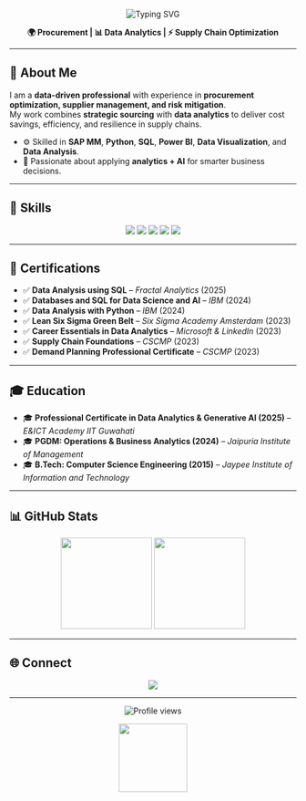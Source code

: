 <!-- Animated Header -->
<p align="center">
  <img src="https://readme-typing-svg.demolab.com?font=Fira+Code&pause=1000&color=3F87A6&center=true&vCenter=true&width=600&fontSize=32&lines=Hi+I'm+Rishabh+Kant+Misra;Procurement+%7C+Data+Analytics+%7C+AI+Enthusiast" alt="Typing SVG" />
</p>

<p align="center">
  <b>🌍 Procurement | 📊 Data Analytics | ⚡ Supply Chain Optimization</b>
</p>

---

## 👋 About Me

I am a **data-driven professional** with experience in **procurement optimization, supplier management, and risk mitigation**.  
My work combines **strategic sourcing** with **data analytics** to deliver cost savings, efficiency, and resilience in supply chains.
 
- ⚙️ Skilled in **SAP MM**, **Python**, **SQL**, **Power BI**, **Data Visualization**, and **Data Analysis**.  
- 🎯 Passionate about applying **analytics + AI** for smarter business decisions.  

---

## 🚀 Skills

<p align="center">
  <img src="https://img.shields.io/badge/Procurement_Optimization-blue?style=for-the-badge&logo=SAP" />
  <img src="https://img.shields.io/badge/Supplier_Management-green?style=for-the-badge&logo=Handshake" />
  <img src="https://img.shields.io/badge/Data_Analysis-Python-yellow?style=for-the-badge&logo=python" />
  <img src="https://img.shields.io/badge/SQL-Data_Queries-lightgrey?style=for-the-badge&logo=postgresql" />
  <img src="https://img.shields.io/badge/Power_BI-Visualization-orange?style=for-the-badge&logo=Power%20BI" />
</p>

---

## 📜 Certifications

- ✅ **Data Analysis using SQL** – *Fractal Analytics* (2025)  
- ✅ **Databases and SQL for Data Science and AI** – *IBM* (2024)  
- ✅ **Data Analysis with Python** – *IBM* (2024)  
- ✅ **Lean Six Sigma Green Belt** – *Six Sigma Academy Amsterdam* (2023)  
- ✅ **Career Essentials in Data Analytics** – *Microsoft & LinkedIn* (2023)  
- ✅ **Supply Chain Foundations** – *CSCMP* (2023)  
- ✅ **Demand Planning Professional Certificate** – *CSCMP* (2023)  

---

## 🎓 Education

- 🎓 **Professional Certificate in Data Analytics & Generative AI (2025)** – *E&ICT Academy IIT Guwahati*  
- 🎓 **PGDM: Operations & Business Analytics (2024)** – *Jaipuria Institute of Management*  
- 🎓 **B.Tech: Computer Science Engineering (2015)** – *Jaypee Institute of Information and Technology*  

---

## 📊 GitHub Stats

<p align="center">
  <img src="https://github-readme-stats.vercel.app/api?username=rishabhkant21&show_icons=true&theme=radical&hide_border=true" height="160" />
  <img src="https://github-readme-stats.vercel.app/api/top-langs/?username=rishabhkant21&layout=compact&theme=radical&hide_border=true" height="160" />
</p>

---

## 🌐 Connect

<p align="center">
  <a href="https://www.linkedin.com/in/rishabh-kant-misra-5287b647/">
    <img src="https://img.shields.io/badge/LinkedIn-Rishabh%20Kant%20Misra-blue?style=for-the-badge&logo=linkedin" />
  </a>
</p>

---

<!-- Visitor Counter -->
<p align="center">
  <img src="https://visitor-badge.laobi.icu/badge?page_id=rishabhkant21.rishabhkant21" alt="Profile views" />
</p>

<!-- Footer GIF -->
<p align="center">
  <img src="https://media.giphy.com/media/hvRJCLFzcasrR4ia7z/giphy.gif" width="120" />
</p>
